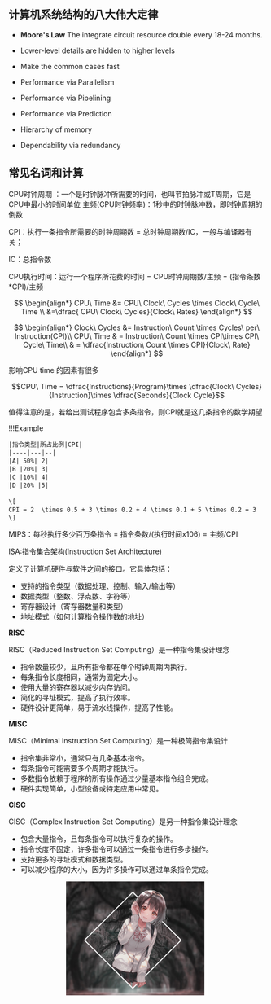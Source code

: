 ## 计算机系统结构的八大伟大定律


- **Moore's Law** The integrate circuit resource double every 18-24 months.

- Lower-level details are hidden to higher levels

- Make the common cases fast

- Performance via Parallelism

- Performance via Pipelining

- Performance via Prediction

- Hierarchy of memory

- Dependability via redundancy


## 常见名词和计算

CPU时钟周期 ：一个是时钟脉冲所需要的时间，也叫节拍脉冲或T周期，它是CPU中最小的时间单位
主频(CPU时钟频率)：1秒中的时钟脉冲数，即时钟周期的倒数


CPI：执行一条指令所需要的时钟周期数 = 总时钟周期数/IC，一般与编译器有关；

IC：总指令数

CPU执行时间：运行一个程序所花费的时间 = CPU时钟周期数/主频 = (指令条数*CPI)/主频




$$
\begin{align*} 
CPU\ Time &= CPU\ Clock\ Cycles \times Clock\ Cycle\ Time \\
&=\dfrac{ CPU\ Clock\ Cycles}{Clock\ Rates}
\end{align*}
$$ 

$$
\begin{align*}
Clock\ Cycles &= Instruction\ Count \times Cycles\ per\ Instruction(CPI)\\
CPU\ Time & = Instruction\ Count \times CPI\times CPI\ Cycle\ Time\\
& = \dfrac{Instruction\ Count \times CPI}{Clock\ Rate}
\end{align*}
$$


影响CPU time 的因素有很多

$$CPU\ Time = \dfrac{Instructions}{Program}\times \dfrac{Clock\ Cycles}{Instruction}\times \dfrac{Seconds}{Clock Cycle}$$


值得注意的是，若给出测试程序包含多条指令，则CPI就是这几条指令的数学期望

!!!Example

    |指令类型|所占比例|CPI|
    |----|---|--|
    |A| 50%| 2|
    |B |20%| 3|
    |C |10%| 4|
    |D |20% |5|

    \[
    CPI = 2  \times 0.5 + 3 \times 0.2 + 4 \times 0.1 + 5 \times 0.2 = 3
    \]

MIPS：每秒执行多少百万条指令 = 指令条数/(执行时间x106) = 主频/CPI

ISA:指令集合架构(Instruction Set Architecture)

定义了计算机硬件与软件之间的接口。它具体包括：

- 支持的指令类型（数据处理、控制、输入/输出等）
- 数据类型（整数、浮点数、字符等）
- 寄存器设计（寄存器数量和类型）
- 地址模式（如何计算指令操作数的地址）

**RISC**

RISC（Reduced Instruction Set Computing）是一种指令集设计理念

- 指令数量较少，且所有指令都在单个时钟周期内执行。
- 每条指令长度相同，通常为固定大小。
- 使用大量的寄存器以减少内存访问。
- 简化的寻址模式，提高了执行效率。
- 硬件设计更简单，易于流水线操作，提高了性能。
  
**MISC**

MISC（Minimal Instruction Set Computing）是一种极简指令集设计

- 指令集非常小，通常只有几条基本指令。
- 每条指令可能需要多个周期才能执行。
- 多数指令依赖于程序的所有操作通过少量基本指令组合完成。
- 硬件实现简单，小型设备或特定应用中常见。

**CISC**

CISC（Complex Instruction Set Computing）是另一种指令集设计理念

- 包含大量指令，且每条指令可以执行复杂的操作。
- 指令长度不固定，许多指令可以通过一条指令进行多步操作。
- 支持更多的寻址模式和数据类型。
- 可以减少程序的大小，因为许多操作可以通过单条指令完成。

<div align=center> <img src=".\image.png" width = 55%/> </div>  


